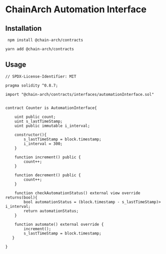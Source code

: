 #  ChainArch Automation Interface

## Installation

`` npm install @chain-arch/contracts``

`` yarn add @chain-arch/contracts ``


## Usage 

``` 
// SPDX-License-Identifier: MIT

pragma solidity ^0.8.7;

import "@chain-arch/contracts/interfaces/automationInterface.sol"


contract Counter is AutomationInterface{

    uint public count;
    uint s_lastTimeStamp;
    uint public immutable i_interval;

    constructor(){
        s_lastTimeStamp = block.timestamp;
        i_interval = 300;
    }

    function increment() public {
        count++;
    }

    function decrement() public {
        count++;
    }

    function checkAutomationStatus() external view override returns(bool){
        bool automationStatus = (block.timestamp - s_lastTimeStamp)> i_interval;
        return automationStatus;
    }

    function automate() external override {
        increment();
        s_lastTimeStamp = block.timestamp;
   }
   
}
```